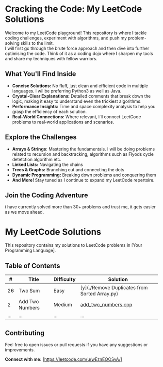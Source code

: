 
# Cracking the Code: My LeetCode Solutions

Welcome to my LeetCode playground! This repository is where I tackle coding challenges, experiment with algorithms, and push my problem-solving skills to the limit.  
I will first go through the brute force approach and then dive into further optimising the code.
Think of it as a coding dojo where I sharpen my tools and share my techniques with fellow warriors.

## What You'll Find Inside

* **Concise Solutions:**  No fluff, just clean and efficient code in multiple languages. I wil be preferring Python3 as well as Java.
* **Crystal-Clear Explanations:**  Detailed comments that break down the logic, making it easy to understand even the trickiest algorithms.
* **Performance Insights:**  Time and space complexity analysis to help you grasp the efficiency of each solution.
* **Real-World Connections:**  Where relevant, I'll connect LeetCode problems to real-world applications and scenarios.

## Explore the Challenges

* **Arrays & Strings:**  Mastering the fundamentals. I will be doing problems related to recursion and backtracking, algorithms such as Flyods cycle detetction algorithm etc.
* **Linked Lists:**  Navigating the chains 
* **Trees & Graphs:**  Branching out and connecting the dots 
* **Dynamic Programming:**  Breaking down problems and conquering them
* **And More!**  Stay tuned as I continue to expand my LeetCode repertoire.

## Join the Coding Adventure

i have currently solved more than 30+ problems and trust me, it gets easier as we move ahead.

# My LeetCode Solutions

This repository contains my solutions to LeetCode problems in [Your Programming Language].

## Table of Contents

| # | Title | Difficulty | Solution |
|---|---|---|---|
| 26 | Two Sum | Easy | [y](./Remove Duplicates from Sorted Array.py)|
| 2 | Add Two Numbers | Medium | [add_two_numbers.cpp](./add_two_numbers.cpp) |
| ... | ... | ... | ... | 

## Contributing

Feel free to open issues or pull requests if you have any suggestions or improvements.























**Connect with me:** [https://leetcode.com/u/wEznEQOSvA/] 
